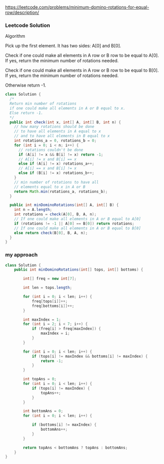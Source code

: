 https://leetcode.com/problems/minimum-domino-rotations-for-equal-row/description/


### Leetcode Solution

Algorithm

Pick up the first element. It has two sides: A[0] and B[0].

Check if one could make all elements in A row or B row to be equal to A[0]. If yes, return the minimum number of rotations needed.

Check if one could make all elements in A row or B row to be equal to B[0]. If yes, return the minimum number of rotations needed.

Otherwise return -1.


```java
class Solution {
  /*
  Return min number of rotations 
  if one could make all elements in A or B equal to x.
  Else return -1.
  */
  public int check(int x, int[] A, int[] B, int n) {
    // how many rotations should be done
    // to have all elements in A equal to x
    // and to have all elements in B equal to x
    int rotations_a = 0, rotations_b = 0;
    for (int i = 0; i < n; i++) {
      // rotations couldn't be done
      if (A[i] != x && B[i] != x) return -1;
      // A[i] != x and B[i] == x
      else if (A[i] != x) rotations_a++;
      // A[i] == x and B[i] != x    
      else if (B[i] != x) rotations_b++;
    }
    // min number of rotations to have all
    // elements equal to x in A or B
    return Math.min(rotations_a, rotations_b);
  }

  public int minDominoRotations(int[] A, int[] B) {
    int n = A.length;
    int rotations = check(A[0], B, A, n);
    // If one could make all elements in A or B equal to A[0]
    if (rotations != -1 || A[0] == B[0]) return rotations;
    // If one could make all elements in A or B equal to B[0]
    else return check(B[0], B, A, n);
  }
}
```

### my approach

```java
class Solution {
    public int minDominoRotations(int[] tops, int[] bottoms) {

        int[] freq = new int[7];

        int len = tops.length;

        for (int i = 0; i < len; i++) {
            freq[tops[i]]++;
            freq[bottoms[i]]++;
        }

        int maxIndex = 1;
        for (int i = 2; i < 7; i++) {
            if (freq[i] > freq[maxIndex]) {
                maxIndex = i;
            }
        }

        for (int i = 0; i < len; i++) {
            if (tops[i] != maxIndex && bottoms[i] != maxIndex) {
                return -1;
            }
        }

        int topAns = 0;
        for (int i = 0; i < len; i++) {
            if (tops[i] != maxIndex) {
                topAns++;
            }
        }

        int bottomAns = 0;
        for (int i = 0; i < len; i++) {

            if (bottoms[i] != maxIndex) {
                bottomAns++;
            }
        }

        return topAns < bottomAns ? topAns : bottomAns;
    }
}
```